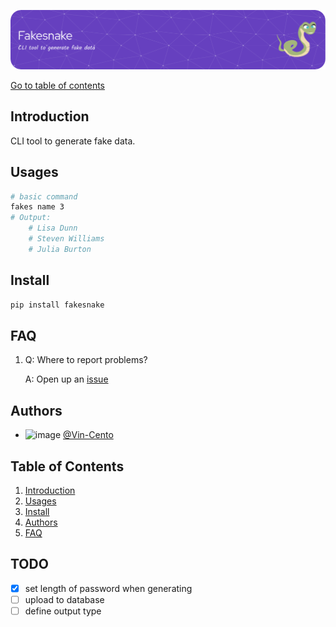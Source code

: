 ![FakeSnake_Logo](assets/banner.png)

[Go to table of contents](#table-of-contents)

## Introduction

CLI tool to generate fake data.

## Usages

```bash
# basic command
fakes name 3
# Output:
    # Lisa Dunn
    # Steven Williams
    # Julia Burton
```

## Install

```bash
pip install fakesnake
```

## FAQ

1.  Q: Where to report problems?

    A: Open up an [issue](https://github.com/Vin-Cento/fakesnake/issues/new)

## Authors

- ![image](https://avatars.githubusercontent.com/u/62816568?s=16&v=4) [@Vin-Cento](https://www.github.com/Vin-Cento)

## Table of Contents

1. [Introduction](#introduction)
2. [Usages](#usages)
3. [Install](#install)
4. [Authors](#authors)
5. [FAQ](#faq)

## TODO

- [x] set length of password when generating
- [ ] upload to database
- [ ] define output type
